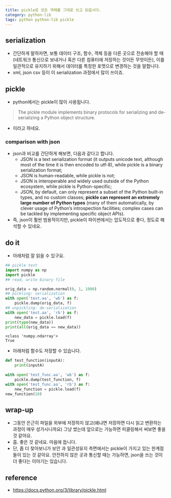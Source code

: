 ```yaml
---
title: pickle로 모든 객체를 그대로 쓰고 읽읍시다. 
category: python-lib
tags: python python-lib pickle 
---
```


## serialization

- 간단하게 말하자면, 보통 데이터 구조, 함수, 객체 등을 다른 곳으로 전송해야 할 때(네트워크 통신으로 보내거나 혹은 다른 컴퓨터에 저장하는 것이든 무엇이든), 이를 일관적으로 유지하기 위해서 데이터를 특정한 포맷으로 변경하는 것을 말합니다. 
- xml, json csv 등이 이 serialization 과정에서 많이 쓰이죠. 

## pickle

- python에서는 pickle이 많이 사용됩니다. 

> The pickle module implements binary protocols for serializing and de-serializing a Python object structure.

- 이라고 하네요. 

### comparison with json 

- json과 비교를 간단하게 해보면, 다음과 같다고 합니다. 
    - JSON is a text serialization format (it outputs unicode text, although most of the time it is then encoded to utf-8), while pickle is a binary serialization format;
    - JSON is human-readable, while pickle is not;
    - JSON is interoperable and widely used outside of the Python ecosystem, while pickle is Python-specific;
    - JSON, by default, can only represent a subset of the Python built-in types, and no custom classes; **pickle can represent an extremely large number of Python types** (many of them automatically, by clever usage of Python’s introspection facilities; complex cases can be tackled by implementing specific object APIs).
- 즉, json이 훨씬 범용적이지만, pickle이 파이썬에서는 압도적으로 좋다, 정도로 해석할 수 있네요. 

## do it

- 아래처럼 잘 읽을 수 있구요. 

```python
## pickle test
import numpy as np 
import pickle
## read, write binary file 

orig_data = np.random.normal(0, 1, 1000)
## pickling: serialization 
with open('test.aa', 'wb') as f:
    pickle.dump(orig_data, f)
## unpickling: de-serialization 
with open('test.aa', 'rb') as f:
    new_data = pickle.load(f)
print(type(new_data))
print(all(orig_data == new_data))
```

```
<class 'numpy.ndarray'>
True
```

- 아래처럼 함수도 저장할 수 있습니다. 

```python
def test_function(inputA):
    print(inputA)
    
with open('test_func.aa', 'wb') as f:
    pickle.dump(test_function, f)
with open('test_func.aa', 'rb') as f:
    new_function = pickle.load(f)
new_function(10)
```

## wrap-up

- 그동안 은근히 파일을 외부에 저장하지 않고(왜냐면 저장하면 다시 읽고 변환하는 과정이 매우 성가시니까요) 그냥 썼는데 앞으로는 가능하면 피클링해서 써보면 좋을 것 같아요. 
- 흠. 좋은 것 같네요. 마음에 듭니다. 
- 단, 좀 더 찾아보니가 보안 과 일관성유지 측면에서는 pickle이 가지고 있는 한계점들이 있는 것 같아요. 안전하지 않은 곳과 통신할 때는 가능하면, json을 쓰는 것이 더 좋다는 이야기는 있습니다. 

## reference

- <https://docs.python.org/3/library/pickle.html>